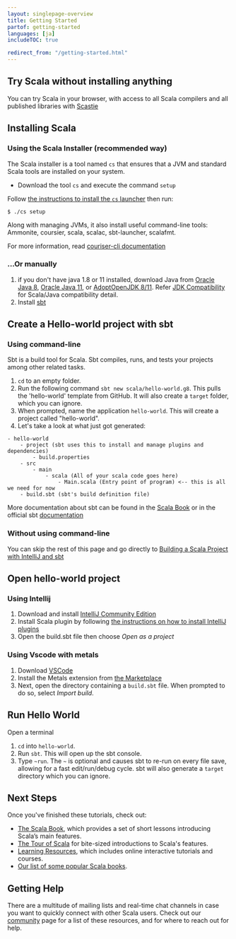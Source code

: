 ```yaml
---
layout: singlepage-overview
title: Getting Started
partof: getting-started
languages: [ja]
includeTOC: true

redirect_from: "/getting-started.html"
---
```

## Try Scala without installing anything 
You can try Scala in your browser, with access to all Scala compilers and 
all published libraries with [Scastie](https://scastie.scala-lang.org/MHc7C9iiTbGfeSAvg8CKAA)

##  Installing Scala
### Using the Scala Installer (recommended way)
The Scala installer is a tool named `cs` that ensures that a JVM and standard Scala tools are installed on your system.  

* Download the tool `cs` and execute the command `setup`

<div class="main-download">
    <div id="download-step-one">
        <p>Follow <a href="https://get-coursier.io/docs/cli-overview.html#install-native-launcher" target="_blank">the instructions to install the <code>cs</code> launcher</a> then run:</p>
        <p><code>$ ./cs setup</code></p>
    </div>
</div>


Along with managing JVMs, it also install useful command-line tools: 
Ammonite, coursier, scala, scalac, sbt-launcher, scalafmt.

For more information, read [couriser-cli documentation](https://get-coursier.io/docs/cli-overview)

### ...Or manually
1. if you don't have java 1.8 or 11 installed, download 
Java from [Oracle Java 8](https://www.oracle.com/java/technologies/javase-jdk8-downloads.html), [
Oracle Java 11](https://www.oracle.com/java/technologies/javase-jdk11-downloads.html), 
or [AdoptOpenJDK 8/11](https://adoptopenjdk.net/). Refer [JDK Compatibility](/overviews/jdk-compatibility/overview.html) for Scala/Java compatibility detail.
1. Install [sbt](https://www.scala-sbt.org/download.html)


## Create a Hello-world project with sbt
### Using command-line
Sbt is a build tool for Scala. Sbt compiles, runs, 
and tests your projects among other related tasks.

1. `cd` to an empty folder.
1. Run the following command `sbt new scala/hello-world.g8`.
This pulls the 'hello-world' template from GitHub.
It will also create a `target` folder, which you can ignore.
1. When prompted, name the application `hello-world`. This will
create a project called "hello-world".
1. Let's take a look at what just got generated:

```
- hello-world
    - project (sbt uses this to install and manage plugins and dependencies)
        - build.properties
    - src
        - main
            - scala (All of your scala code goes here)
                - Main.scala (Entry point of program) <-- this is all we need for now
    - build.sbt (sbt's build definition file)
```

More documentation about sbt can be found in the [Scala Book](/overviews/scala-book/scala-build-tool-sbt.html) 
or in the official sbt [documentation](https://www.scala-sbt.org/1.x/docs/index.html)

### Without using command-line
You can skip the rest of this page and go directly to [Building a Scala Project with IntelliJ and sbt](/getting-started/intellij-track/building-a-scala-project-with-intellij-and-sbt.html#next-steps)


## Open hello-world project
### Using Intellij
1. Download and install [IntelliJ Community Edition](https://www.jetbrains.com/idea/download/)
1. Install Scala plugin by following [the instructions on how to install IntelliJ plugins](https://www.jetbrains.com/help/idea/managing-plugins.html)
1. Open the build.sbt file then choose *Open as a project*

### Using Vscode with metals 
1. Download [VSCode](https://code.visualstudio.com/Download)
1. Install the Metals extension from [the Marketplace](https://marketplace.visualstudio.com/items?itemName=scalameta.metals)
1. Next, open the directory containing a `build.sbt` file. When prompted to do so, select *Import build*.

## Run Hello World
Open a terminal
1. `cd` into `hello-world`.
1. Run `sbt`. This will open up the sbt console.
1. Type `~run`. The `~` is optional and causes sbt to re-run on every file save,
allowing for a fast edit/run/debug cycle. sbt will also generate a `target` directory
which you can ignore.


## Next Steps
Once you've finished these tutorials, check out:

* [The Scala Book](/overviews/scala-book/introduction.html), which provides a set of short lessons introducing Scala’s main features.
* [The Tour of Scala](/tour/tour-of-scala.html) for bite-sized introductions to Scala's features.
* [Learning Resources](/learn.html), which includes online interactive tutorials and courses.
* [Our list of some popular Scala books](/books.html).

## Getting Help
There are a multitude of mailing lists and real-time chat channels in case you want to quickly connect with other Scala users. Check out our [community](https://scala-lang.org/community/) page for a list of these resources, and for where to reach out for help.

<!-- Hidden elements whose content are used to provide OS-specific download instructions.
 -- This is handled in `resources/js/functions.js`.
 --> 
<div style="display:none" id="stepOne-linux">
       <code class="hljs">$ curl -Lo cs https://git.io/coursier-cli-linux && chmod +x cs && ./cs setup </code> <br>
</div>
 
<div style="display:none" id="stepOne-unix">
    <p>Follow <a href="https://get-coursier.io/docs/cli-overview.html#install-native-launcher" target="_blank">the instructions to install the <code>cs</code> launcher</a> then run:</p>
    <p><code>$ ./cs setup</code></p>
</div>
 
<div style="display:none" id="stepOne-osx">
    <div class="highlight">
        <code class="hljs">$ brew install coursier/formulas/coursier && cs setup </code> <br>
    </div>
    <p>Alternatively, if you don't use Homebrew</p>
    <div class="highlight">
        <code class="hljs">$ curl -Lo cs https://git.io/coursier-cli-macos && chmod +x cs &&  (xattr -d com.apple.quarantine cs || true) && ./cs  setup </code> <br>
    </div>
</div>
  
<div style="display:none" id="stepOne-windows">
    <p>Download and execute <a href="https://git.io/coursier-cli-windows-exe">the Scala installer for Windows</a> based on coursier</p>
</div>